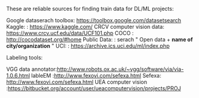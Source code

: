 These are reliable sources for finding train data for DL/ML projects:

Google dataserach toolbox: https://toolbox.google.com/datasetsearch  
Kaggle:                  : https://www.kaggle.com/
CRCV computer vision data: https://www.crcv.ucf.edu/data/UCF101.php
COCO                     : http://cocodataset.org/#home
Public Data:             : serach " Open data +  **name of city/organization** "
UCI:                     : https://archive.ics.uci.edu/ml/index.php



Labeling tools:

VGG data annotator:http://www.robots.ox.ac.uk/~vgg/software/via/via-1.0.6.html
lableEM :http://www.fexovi.com/sefexa.html
Sefexa: http://www.fexovi.com/sefexa.html
UEA computer vision :https://bitbucket.org/account/user/ueacomputervision/projects/PROJ
